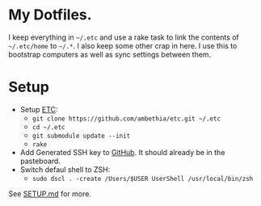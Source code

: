 # My Dotfiles.

I keep everything in `~/.etc` and use a rake task to link the contents of `~/.etc/home` to `~/.*`.
I also keep some other crap in here. I use this to bootstrap computers as well as sync settings between them.

# Setup

- Setup [ETC](https://github.com/ambethia/etc):
  - `git clone https://github.com/ambethia/etc.git ~/.etc`
  - `cd ~/.etc`
  - `git submodule update --init`
  - `rake`
- Add Generated SSH key to [GitHub](https://github.com/settings/ssh). It should already be in the pasteboard.
- Switch defaul shell to ZSH:
  - `sudo dscl . -create /Users/$USER UserShell /usr/local/bin/zsh`

See [SETUP.md](SETUP.md) for more.
